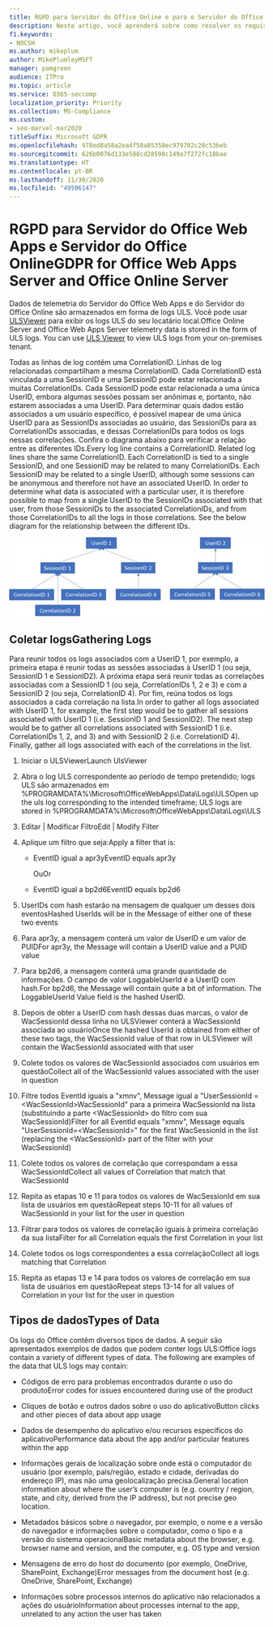 ```yaml
---
title: RGPD para Servidor do Office Online e para o Servidor do Office Web Apps
description: Neste artigo, você aprenderá sobre como resolver os requisitos do RGPD para o servidor do Office Online e para o Office Web Apps.
f1.keywords:
- NOCSH
ms.author: mikeplum
author: MikePlumleyMSFT
manager: pamgreen
audience: ITPro
ms.topic: article
ms.service: O365-seccomp
localization_priority: Priority
ms.collection: MS-Compliance
ms.custom:
- seo-marvel-mar2020
titleSuffix: Microsoft GDPR
ms.openlocfilehash: 978ed8a58a2ea4f50a85358ec979702c28c53beb
ms.sourcegitcommit: 626b0076d133e588cd28598c149a7f272fc18bae
ms.translationtype: HT
ms.contentlocale: pt-BR
ms.lasthandoff: 11/30/2020
ms.locfileid: "49506147"
---
```

# <a name="gdpr-for-office-web-apps-server-and-office-online-server"></a><span data-ttu-id="72d7c-103">RGPD para Servidor do Office Web Apps e Servidor do Office Online</span><span class="sxs-lookup"><span data-stu-id="72d7c-103">GDPR for Office Web Apps Server and Office Online Server</span></span>

<span data-ttu-id="72d7c-p101">Dados de telemetria do Servidor do Office Web Apps e do Servidor do Office Online são armazenados em forma de logs ULS. Você pode usar [ULSViewer](https://www.microsoft.com/download/details.aspx?id=44020) para exibir os logs ULS do seu locatário local.</span><span class="sxs-lookup"><span data-stu-id="72d7c-p101">Office Online Server and Office Web Apps Server telemetry data is stored in the form of ULS logs. You can use [ULS Viewer](https://www.microsoft.com/download/details.aspx?id=44020) to view ULS logs from your on-premises tenant.</span></span>

<span data-ttu-id="72d7c-p102">Todas as linhas de log contêm uma CorrelationID. Linhas de log relacionadas compartilham a mesma CorrelationID. Cada CorrelationID está vinculada a uma SessionID e uma SessionID pode estar relacionada a muitas CorrelationIDs. Cada SessionID pode estar relacionada a uma única UserID, embora algumas sessões possam ser anônimas e, portanto, não estarem associadas a uma UserID. Para determinar quais dados estão associados a um usuário específico, é possível mapear de uma única UserID para as SessionIDs associadas ao usuário, das SessionIDs para as CorrelationIDs associadas, e dessas CorrelationIDs para todos os logs nessas correlações. Confira o diagrama abaixo para verificar a relação entre as diferentes IDs.</span><span class="sxs-lookup"><span data-stu-id="72d7c-p102">Every log line contains a CorrelationID. Related log lines share the same CorrelationID. Each CorrelationID is tied to a single SessionID, and one SessionID may be related to many CorrelationIDs. Each SessionID may be related to a single UserID, although some sessions can be anonymous and therefore not have an associated UserID. In order to determine what data is associated with a particular user, it is therefore possible to map from a single UserID to the SessionIDs associated with that user, from those SessionIDs to the associated CorrelationIDs, and from those CorrelationIDs to all the logs in those correlations. See the below diagram for the relationship between the different IDs.</span></span>

![Fluxograma mostrando a relação entre SessionIDs e CorrelationIds](../media/gdpr-for-office-online-server-image1.jpg)

## <a name="gathering-logs"></a><span data-ttu-id="72d7c-113">Coletar logs</span><span class="sxs-lookup"><span data-stu-id="72d7c-113">Gathering Logs</span></span>

<span data-ttu-id="72d7c-p103">Para reunir todos os logs associados com a UserID 1, por exemplo, a primeira etapa é reunir todas as sessões associadas à UserID 1 (ou seja, SessionID 1 e SessionID2). A próxima etapa será reunir todas as correlações associadas com a SessionID 1 (ou seja, CorrelationIDs 1, 2 e 3) e com a SessionID 2 (ou seja, CorrelationID 4). Por fim, reúna todos os logs associados a cada correlação na lista.</span><span class="sxs-lookup"><span data-stu-id="72d7c-p103">In order to gather all logs associated with UserID 1, for example, the first step would be to gather all sessions associated with UserID 1 (i.e. SessionID 1 and SessionID2). The next step would be to gather all correlations associated with SessionID 1 (i.e. CorrelationIDs 1, 2, and 3) and with SessionID 2 (i.e. CorrelationID 4). Finally, gather all logs associated with each of the correlations in the list.</span></span>

1. <span data-ttu-id="72d7c-117">Iniciar o ULSViewer</span><span class="sxs-lookup"><span data-stu-id="72d7c-117">Launch UlsViewer</span></span>

2. <span data-ttu-id="72d7c-118">Abra o log ULS correspondente ao período de tempo pretendido; logs ULS são armazenados em %PROGRAMDATA%\\Microsoft\\OfficeWebApps\\Data\\Logs\\ULS</span><span class="sxs-lookup"><span data-stu-id="72d7c-118">Open up the uls log corresponding to the intended timeframe; ULS logs are stored in %PROGRAMDATA%\\Microsoft\\OfficeWebApps\\Data\\Logs\\ULS</span></span>

3. <span data-ttu-id="72d7c-119">Editar | Modificar Filtro</span><span class="sxs-lookup"><span data-stu-id="72d7c-119">Edit | Modify Filter</span></span>

4. <span data-ttu-id="72d7c-120">Aplique um filtro que seja:</span><span class="sxs-lookup"><span data-stu-id="72d7c-120">Apply a filter that is:</span></span>

    - <span data-ttu-id="72d7c-121">EventID igual a apr3y</span><span class="sxs-lookup"><span data-stu-id="72d7c-121">EventID equals apr3y</span></span>

      <span data-ttu-id="72d7c-122">Ou</span><span class="sxs-lookup"><span data-stu-id="72d7c-122">Or</span></span>

    - <span data-ttu-id="72d7c-123">EventID igual a bp2d6</span><span class="sxs-lookup"><span data-stu-id="72d7c-123">EventID equals bp2d6</span></span>

5. <span data-ttu-id="72d7c-124">UserIDs com hash estarão na mensagem de qualquer um desses dois eventos</span><span class="sxs-lookup"><span data-stu-id="72d7c-124">Hashed UserIds will be in the Message of either one of these two events</span></span>

6. <span data-ttu-id="72d7c-125">Para apr3y, a mensagem conterá um valor de UserID e um valor de PUID</span><span class="sxs-lookup"><span data-stu-id="72d7c-125">For apr3y, the Message will contain a UserID value and a PUID value</span></span>

7. <span data-ttu-id="72d7c-p104">Para bp2d6, a mensagem conterá uma grande quantidade de informações. O campo de valor LoggableUserId é a UserID com hash.</span><span class="sxs-lookup"><span data-stu-id="72d7c-p104">For bp2d6, the Message will contain quite a bit of information. The LoggableUserId Value field is the hashed UserID.</span></span>

8. <span data-ttu-id="72d7c-128">Depois de obter a UserID com hash dessas duas marcas, o valor de WacSessionId dessa linha no ULSViewer conterá a WacSessionId associada ao usuário</span><span class="sxs-lookup"><span data-stu-id="72d7c-128">Once the hashed UserId is obtained from either of these two tags, the WacSessionId value of that row in ULSViewer will contain the WacSessionId associated with that user</span></span>

9. <span data-ttu-id="72d7c-129">Colete todos os valores de WacSessionId associados com usuários em questão</span><span class="sxs-lookup"><span data-stu-id="72d7c-129">Collect all of the WacSessionId values associated with the user in question</span></span>

10. <span data-ttu-id="72d7c-130">Filtre todos EventId iguais a "xmnv", Message igual a "UserSessionId =\<WacSessionId\>WacSessionId" para a primeira WacSessionId na lista (substituindo a parte \<WacSessionId\> do filtro com sua WacSessionId)</span><span class="sxs-lookup"><span data-stu-id="72d7c-130">Filter for all EventId equals "xmnv", Message equals "UserSessionId=\<WacSessionId\>" for the first WacSessionId in the list (replacing the \<WacSessionId\> part of the filter with your WacSessionId)</span></span>

11. <span data-ttu-id="72d7c-131">Colete todos os valores de correlação que correspondam a essa WacSessionId</span><span class="sxs-lookup"><span data-stu-id="72d7c-131">Collect all values of Correlation that match that WacSessionId</span></span>

12. <span data-ttu-id="72d7c-132">Repita as etapas 10 e 11 para todos os valores de WacSessionId em sua lista de usuários em questão</span><span class="sxs-lookup"><span data-stu-id="72d7c-132">Repeat steps 10-11 for all values of WacSessionId in your list for the user in question</span></span>

13. <span data-ttu-id="72d7c-133">Filtrar para todos os valores de correlação iguais à primeira correlação da sua lista</span><span class="sxs-lookup"><span data-stu-id="72d7c-133">Filter for all Correlation equals the first Correlation in your list</span></span>

14. <span data-ttu-id="72d7c-134">Colete todos os logs correspondentes a essa correlação</span><span class="sxs-lookup"><span data-stu-id="72d7c-134">Collect all logs matching that Correlation</span></span>

15. <span data-ttu-id="72d7c-135">Repita as etapas 13 e 14 para todos os valores de correlação em sua lista de usuários em questão</span><span class="sxs-lookup"><span data-stu-id="72d7c-135">Repeat steps 13-14 for all values of Correlation in your list for the user in question</span></span>

## <a name="types-of-data"></a><span data-ttu-id="72d7c-136">Tipos de dados</span><span class="sxs-lookup"><span data-stu-id="72d7c-136">Types of Data</span></span>

<span data-ttu-id="72d7c-p105">Os logs do Office contêm diversos tipos de dados. A seguir são apresentados exemplos de dados que podem conter logs ULS:</span><span class="sxs-lookup"><span data-stu-id="72d7c-p105">Office logs contain a variety of different types of data. The following are examples of the data that ULS logs may contain:</span></span>

- <span data-ttu-id="72d7c-139">Códigos de erro para problemas encontrados durante o uso do produto</span><span class="sxs-lookup"><span data-stu-id="72d7c-139">Error codes for issues encountered during use of the product</span></span>

- <span data-ttu-id="72d7c-140">Cliques de botão e outros dados sobre o uso do aplicativo</span><span class="sxs-lookup"><span data-stu-id="72d7c-140">Button clicks and other pieces of data about app usage</span></span>

- <span data-ttu-id="72d7c-141">Dados de desempenho do aplicativo e/ou recursos específicos do aplicativo</span><span class="sxs-lookup"><span data-stu-id="72d7c-141">Performance data about the app and/or particular features within the app</span></span>

- <span data-ttu-id="72d7c-142">Informações gerais de localização sobre onde está o computador do usuário (por exemplo, país/região, estado e cidade, derivadas do endereço IP), mas não uma geolocalização precisa.</span><span class="sxs-lookup"><span data-stu-id="72d7c-142">General location information about where the user’s computer is (e.g. country / region, state, and city, derived from the IP address), but not precise geo location.</span></span>

- <span data-ttu-id="72d7c-143">Metadados básicos sobre o navegador, por exemplo, o nome e a versão do navegador e informações sobre o computador, como o tipo e a versão do sistema operacional</span><span class="sxs-lookup"><span data-stu-id="72d7c-143">Basic metadata about the browser, e.g. browser name and version, and the computer, e.g. OS type and version</span></span>

- <span data-ttu-id="72d7c-144">Mensagens de erro do host do documento (por exemplo, OneDrive, SharePoint, Exchange)</span><span class="sxs-lookup"><span data-stu-id="72d7c-144">Error messages from the document host (e.g. OneDrive, SharePoint, Exchange)</span></span>

- <span data-ttu-id="72d7c-145">Informações sobre processos internos do aplicativo não relacionados a ações do usuário</span><span class="sxs-lookup"><span data-stu-id="72d7c-145">Information about processes internal to the app, unrelated to any action the user has taken</span></span>
